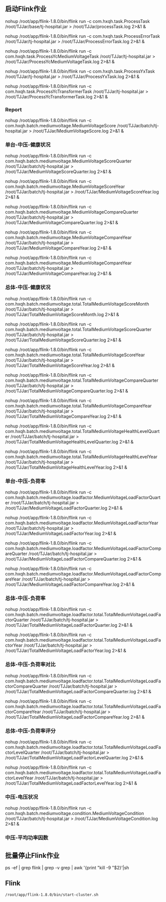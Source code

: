 ## 启动Flink作业

nohup /root/app/flink-1.8.0/bin/flink run -c com.hxqh.task.ProcessTask /root/TJJar/base/tj-hospital.jar > /root/TJJar/processTask.log 2>&1 &

nohup /root/app/flink-1.8.0/bin/flink run -c com.hxqh.task.ProcessErrorTask /root/TJJar/tj-hospital.jar > /root/TJJar/ProcessErrorTask.log 2>&1 &

nohup /root/app/flink-1.8.0/bin/flink run -c com.hxqh.task.ProcessYcMediumVoltageTask /root/TJJar/tj-hospital.jar > /root/TJJar/ProcessYcMediumVoltageTask.log 2>&1 &

nohup /root/app/flink-1.8.0/bin/flink run -c com.hxqh.task.ProcessYxTask /root/TJJar/tj-hospital.jar > /root/TJJar/ProcessYxTask.log 2>&1 &

nohup /root/app/flink-1.8.0/bin/flink run -c com.hxqh.task.ProcessYcTransformerTask /root/TJJar/tj-hospital.jar > /root/TJJar/ProcessYcTransformerTask.log 2>&1 &


### Report

nohup /root/app/flink-1.8.0/bin/flink run -c com.hxqh.batch.mediumvoltage.MediumVoltageScore /root/TJJar/batch/tj-hospital.jar > /root/TJJar/MediumVoltageScore.log 2>&1 &

### 单台-中压-健康状况
nohup /root/app/flink-1.8.0/bin/flink run -c com.hxqh.batch.mediumvoltage.MediumVoltageScoreQuarter /root/TJJar/batch/tj-hospital.jar > /root/TJJar/MediumVoltageScoreQuarter.log 2>&1 &

nohup /root/app/flink-1.8.0/bin/flink run -c com.hxqh.batch.mediumvoltage.MediumVoltageScoreYear /root/TJJar/batch/tj-hospital.jar > /root/TJJar/MediumVoltageScoreYear.log 2>&1 &

nohup /root/app/flink-1.8.0/bin/flink run -c com.hxqh.batch.mediumvoltage.MediumVoltageCompareQuarter /root/TJJar/batch/tj-hospital.jar > /root/TJJar/MediumVoltageCompareQuarter.log 2>&1 &

nohup /root/app/flink-1.8.0/bin/flink run -c com.hxqh.batch.mediumvoltage.MediumVoltageCompareYear /root/TJJar/batch/tj-hospital.jar > /root/TJJar/MediumVoltageCompareYear.log 2>&1 &

nohup /root/app/flink-1.8.0/bin/flink run -c com.hxqh.batch.mediumvoltage.MediumVoltageCompareYear /root/TJJar/batch/tj-hospital.jar > /root/TJJar/MediumVoltageCompareYear.log 2>&1 &


### 总体-中压-健康状况
nohup /root/app/flink-1.8.0/bin/flink run -c com.hxqh.batch.mediumvoltage.total.TotalMediumVoltageScoreMonth /root/TJJar/batch/tj-hospital.jar > /root/TJJar/TotalMediumVoltageScoreMonth.log 2>&1 &

nohup /root/app/flink-1.8.0/bin/flink run -c com.hxqh.batch.mediumvoltage.total.TotalMediumVoltageScoreQuarter /root/TJJar/batch/tj-hospital.jar > /root/TJJar/TotalMediumVoltageScoreQuarter.log 2>&1 &

nohup /root/app/flink-1.8.0/bin/flink run -c com.hxqh.batch.mediumvoltage.total.TotalMediumVoltageScoreYear /root/TJJar/batch/tj-hospital.jar > /root/TJJar/TotalMediumVoltageScoreYear.log 2>&1 &

nohup /root/app/flink-1.8.0/bin/flink run -c com.hxqh.batch.mediumvoltage.total.TotalMediumVoltageCompareQuarter /root/TJJar/batch/tj-hospital.jar > /root/TJJar/TotalMediumVoltageCompareQuarter.log 2>&1 &

nohup /root/app/flink-1.8.0/bin/flink run -c com.hxqh.batch.mediumvoltage.total.TotalMediumVoltageCompareYear /root/TJJar/batch/tj-hospital.jar > /root/TJJar/TotalMediumVoltageCompareYear.log 2>&1 &


nohup /root/app/flink-1.8.0/bin/flink run -c com.hxqh.batch.mediumvoltage.total.TotalMediumVoltageHealthLevelQuarter /root/TJJar/batch/tj-hospital.jar > /root/TJJar/TotalMediumVoltageHealthLevelQuarter.log 2>&1 &

nohup /root/app/flink-1.8.0/bin/flink run -c com.hxqh.batch.mediumvoltage.total.TotalMediumVoltageHealthLevelYear /root/TJJar/batch/tj-hospital.jar > /root/TJJar/TotalMediumVoltageHealthLevelYear.log 2>&1 &

### 单台-中压-负荷率
nohup /root/app/flink-1.8.0/bin/flink run -c com.hxqh.batch.mediumvoltage.loadfactor.MediumVoltageLoadFactorQuarter /root/TJJar/batch/tj-hospital.jar > /root/TJJar/MediumVoltageLoadFactorQuarter.log 2>&1 &

nohup /root/app/flink-1.8.0/bin/flink run -c com.hxqh.batch.mediumvoltage.loadfactor.MediumVoltageLoadFactorYear /root/TJJar/batch/tj-hospital.jar > /root/TJJar/MediumVoltageLoadFactorYear.log 2>&1 &

nohup /root/app/flink-1.8.0/bin/flink run -c com.hxqh.batch.mediumvoltage.loadfactor.MediumVoltageLoadFactorCompareQuarter /root/TJJar/batch/tj-hospital.jar > /root/TJJar/MediumVoltageLoadFactorCompareQuarter.log 2>&1 &

nohup /root/app/flink-1.8.0/bin/flink run -c com.hxqh.batch.mediumvoltage.loadfactor.MediumVoltageLoadFactorCompareYear /root/TJJar/batch/tj-hospital.jar > /root/TJJar/MediumVoltageLoadFactorCompareYear.log 2>&1 &


### 总体-中压-负荷率
nohup /root/app/flink-1.8.0/bin/flink run -c com.hxqh.batch.mediumvoltage.loadfactor.total.TotalMediumVoltageLoadFactorQuarter /root/TJJar/batch/tj-hospital.jar > /root/TJJar/TotalMediumVoltageLoadFactorQuarter.log 2>&1 &

nohup /root/app/flink-1.8.0/bin/flink run -c com.hxqh.batch.mediumvoltage.loadfactor.total.TotalMediumVoltageLoadFactorYear /root/TJJar/batch/tj-hospital.jar > /root/TJJar/TotalMediumVoltageLoadFactorYear.log 2>&1 &

### 总体-中压-负荷率对比
nohup /root/app/flink-1.8.0/bin/flink run -c com.hxqh.batch.mediumvoltage.loadfactor.total.TotalMediumVoltageLoadFactorCompareQuarter /root/TJJar/batch/tj-hospital.jar > /root/TJJar/TotalMediumVoltageLoadFactorCompareQuarter.log 2>&1 &

nohup /root/app/flink-1.8.0/bin/flink run -c com.hxqh.batch.mediumvoltage.loadfactor.total.TotalMediumVoltageLoadFactorCompareYear /root/TJJar/batch/tj-hospital.jar > /root/TJJar/TotalMediumVoltageLoadFactorCompareYear.log 2>&1 &


### 总体-中压-负荷率评分
nohup /root/app/flink-1.8.0/bin/flink run -c com.hxqh.batch.mediumvoltage.loadfactor.total.TotalMediumVoltageLoadFactorLevelQuarter /root/TJJar/batch/tj-hospital.jar > /root/TJJar/TotalMediumVoltageLoadFactorLevelQuarter.log 2>&1 &

nohup /root/app/flink-1.8.0/bin/flink run -c com.hxqh.batch.mediumvoltage.loadfactor.total.TotalMediumVoltageLoadFactorLevelYear /root/TJJar/batch/tj-hospital.jar > /root/TJJar/TotalMediumVoltageLoadFactorLevelYear.log 2>&1 &

### 中压-电压状况
nohup /root/app/flink-1.8.0/bin/flink run -c com.hxqh.batch.mediumvoltage.condition.MediumVoltageCondition /root/TJJar/batch/tj-hospital.jar > /root/TJJar/MediumVoltageCondition.log 2>&1 &

### 中压-平均功率因数



## 批量停止Flink作业
ps -ef | grep flink | grep -v grep | awk '{print "kill -9 "$2}'|sh



## Flink
```
/root/app/flink-1.8.0/bin/start-cluster.sh 
```
